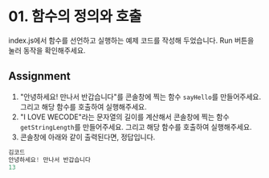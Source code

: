 # 01. 함수의 정의와 호출

index.js에서 함수를 선언하고 실행하는 예제 코드를 작성해 두었습니다. Run 버튼을 눌러 동작을 확인해주세요.

## Assignment

1. "안녕하세요! 만나서 반갑습니다"를 콘솔창에 찍는 함수 `sayHello`를 만들어주세요. 그리고 해당 함수를 호출하여 실행해주세요.
2. "I LOVE WECODE"라는 문자열의 길이를 계산해서 콘솔창에 찍는 함수 `getStringLength`를 만들어주세요. 그리고 해당 함수를 호출하여 실행해주세요.
3. 콘솔창에 아래와 같이 출력된다면, 정답입니다.

```js
김코드
안녕하세요! 만나서 반갑습니다
13
```
